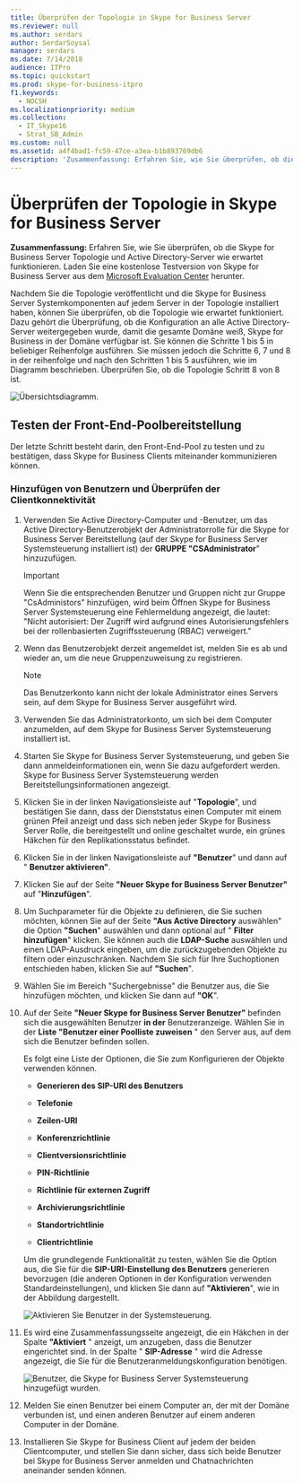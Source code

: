 ```yaml
---
title: Überprüfen der Topologie in Skype for Business Server
ms.reviewer: null
ms.author: serdars
author: SerdarSoysal
manager: serdars
ms.date: 7/14/2018
audience: ITPro
ms.topic: quickstart
ms.prod: skype-for-business-itpro
f1.keywords:
  - NOCSH
ms.localizationpriority: medium
ms.collection:
  - IT_Skype16
  - Strat_SB_Admin
ms.custom: null
ms.assetid: a4f4bad1-fc59-47ce-a3ea-b1b893769db6
description: 'Zusammenfassung: Erfahren Sie, wie Sie überprüfen, ob die Skype for Business Server Topologie und Active Directory-Server wie erwartet funktionieren. Laden Sie eine kostenlose Testversion von Skype for Business Server aus dem Microsoft Evaluation Center herunter: https://www.microsoft.com/evalcenter/evaluate-skype-for-business-server.'
---
```


# <a name="verify-the-topology-in-skype-for-business-server"></a>Überprüfen der Topologie in Skype for Business Server
 
**Zusammenfassung:** Erfahren Sie, wie Sie überprüfen, ob die Skype for Business Server Topologie und Active Directory-Server wie erwartet funktionieren. Laden Sie eine kostenlose Testversion von Skype for Business Server aus dem [Microsoft Evaluation Center](https://www.microsoft.com/evalcenter/evaluate-skype-for-business-server) herunter.
  
Nachdem Sie die Topologie veröffentlicht und die Skype for Business Server Systemkomponenten auf jedem Server in der Topologie installiert haben, können Sie überprüfen, ob die Topologie wie erwartet funktioniert. Dazu gehört die Überprüfung, ob die Konfiguration an alle Active Directory-Server weitergegeben wurde, damit die gesamte Domäne weiß, Skype for Business in der Domäne verfügbar ist. Sie können die Schritte 1 bis 5 in beliebiger Reihenfolge ausführen. Sie müssen jedoch die Schritte 6, 7 und 8 in der reihenfolge und nach den Schritten 1 bis 5 ausführen, wie im Diagramm beschrieben. Überprüfen Sie, ob die Topologie Schritt 8 von 8 ist.
  
![Übersichtsdiagramm.](../../media/c8698b53-1282-4978-a9a6-ca3f7a778f60.png)
  
## <a name="test-the-front-end-pool-deployment"></a>Testen der Front-End-Poolbereitstellung

Der letzte Schritt besteht darin, den Front-End-Pool zu testen und zu bestätigen, dass Skype for Business Clients miteinander kommunizieren können. 
  
### <a name="add-users-and-verify-client-connectivity"></a>Hinzufügen von Benutzern und Überprüfen der Clientkonnektivität

1. Verwenden Sie Active Directory-Computer und -Benutzer, um das Active Directory-Benutzerobjekt der Administratorrolle für die Skype for Business Server Bereitstellung (auf der Skype for Business Server Systemsteuerung installiert ist) der **GRUPPE "CSAdministrator**" hinzuzufügen.
    
    > [!IMPORTANT]
    > Wenn Sie die entsprechenden Benutzer und Gruppen nicht zur Gruppe "CsAdministors" hinzufügen, wird beim Öffnen Skype for Business Server Systemsteuerung eine Fehlermeldung angezeigt, die lautet: "Nicht autorisiert: Der Zugriff wird aufgrund eines Autorisierungsfehlers bei der rollenbasierten Zugriffssteuerung (RBAC) verweigert." 
  
2. Wenn das Benutzerobjekt derzeit angemeldet ist, melden Sie es ab und wieder an, um die neue Gruppenzuweisung zu registrieren.
    
    > [!NOTE]
    > Das Benutzerkonto kann nicht der lokale Administrator eines Servers sein, auf dem Skype for Business Server ausgeführt wird. 
  
3. Verwenden Sie das Administratorkonto, um sich bei dem Computer anzumelden, auf dem Skype for Business Server Systemsteuerung installiert ist.
    
4. Starten Sie Skype for Business Server Systemsteuerung, und geben Sie dann anmeldeinformationen ein, wenn Sie dazu aufgefordert werden. Skype for Business Server Systemsteuerung werden Bereitstellungsinformationen angezeigt.
    
5. Klicken Sie in der linken Navigationsleiste auf "**Topologie**", und bestätigen Sie dann, dass der Dienststatus einen Computer mit einem grünen Pfeil anzeigt und dass sich neben jeder Skype for Business Server Rolle, die bereitgestellt und online geschaltet wurde, ein grünes Häkchen für den Replikationsstatus befindet. 
    
6. Klicken Sie in der linken Navigationsleiste auf **"Benutzer**" und dann auf " **Benutzer aktivieren"**. 
    
7. Klicken Sie auf der Seite **"Neuer Skype for Business Server Benutzer"** auf "**Hinzufügen**".
    
8. Um Suchparameter für die Objekte zu definieren, die Sie suchen möchten, können Sie auf der Seite **"Aus Active Directory** auswählen" die Option **"Suchen**" auswählen und dann optional auf " **Filter hinzufügen**" klicken. Sie können auch die **LDAP-Suche** auswählen und einen LDAP-Ausdruck eingeben, um die zurückzugebenden Objekte zu filtern oder einzuschränken. Nachdem Sie sich für Ihre Suchoptionen entschieden haben, klicken Sie auf **"Suchen**".
    
9. Wählen Sie im Bereich "Suchergebnisse" die Benutzer aus, die Sie hinzufügen möchten, und klicken Sie dann auf **"OK**".
    
10. Auf der Seite **"Neuer Skype for Business Server Benutzer"** befinden sich die ausgewählten Benutzer **in der** Benutzeranzeige. Wählen Sie in der **Liste "Benutzer einer Poolliste zuweisen** " den Server aus, auf dem sich die Benutzer befinden sollen.
    
    Es folgt eine Liste der Optionen, die Sie zum Konfigurieren der Objekte verwenden können.
    
    - **Generieren des SIP-URI des Benutzers**
    
    - **Telefonie**
    
    - **Zeilen-URI**
    
    - **Konferenzrichtlinie**
    
    - **Clientversionsrichtlinie**
    
    - **PIN-Richtlinie**
    
    - **Richtlinie für externen Zugriff**
    
    - **Archivierungsrichtlinie**
    
    - **Standortrichtlinie**
    
    - **Clientrichtlinie**
    
    Um die grundlegende Funktionalität zu testen, wählen Sie die Option aus, die Sie für die **SIP-URI-Einstellung des Benutzers** generieren bevorzugen (die anderen Optionen in der Konfiguration verwenden Standardeinstellungen), und klicken Sie dann auf **"Aktivieren**", wie in der Abbildung dargestellt.
    
     ![Aktivieren Sie Benutzer in der Systemsteuerung.](../../media/7ee8717d-9a1f-4864-8f45-71071c88878f.png)
  
11. Es wird eine Zusammenfassungsseite angezeigt, die ein Häkchen in der Spalte **"Aktiviert** " anzeigt, um anzugeben, dass die Benutzer eingerichtet sind. In der Spalte " **SIP-Adresse** " wird die Adresse angezeigt, die Sie für die Benutzeranmeldungskonfiguration benötigen.
    
     ![Benutzer, die Skype for Business Server Systemsteuerung hinzugefügt wurden.](../../media/8960548a-8d6d-44c5-bc01-6f9fb11b7588.png)
  
12. Melden Sie einen Benutzer bei einem Computer an, der mit der Domäne verbunden ist, und einen anderen Benutzer auf einem anderen Computer in der Domäne.
    
13. Installieren Sie Skype for Business Client auf jedem der beiden Clientcomputer, und stellen Sie dann sicher, dass sich beide Benutzer bei Skype for Business Server anmelden und Chatnachrichten aneinander senden können.
    

